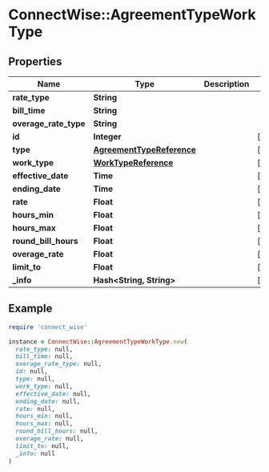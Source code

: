 # ConnectWise::AgreementTypeWorkType

## Properties

| Name | Type | Description | Notes |
| ---- | ---- | ----------- | ----- |
| **rate_type** | **String** |  |  |
| **bill_time** | **String** |  |  |
| **overage_rate_type** | **String** |  |  |
| **id** | **Integer** |  | [optional] |
| **type** | [**AgreementTypeReference**](AgreementTypeReference.md) |  | [optional] |
| **work_type** | [**WorkTypeReference**](WorkTypeReference.md) |  | [optional] |
| **effective_date** | **Time** |  | [optional] |
| **ending_date** | **Time** |  | [optional] |
| **rate** | **Float** |  | [optional] |
| **hours_min** | **Float** |  | [optional] |
| **hours_max** | **Float** |  | [optional] |
| **round_bill_hours** | **Float** |  | [optional] |
| **overage_rate** | **Float** |  | [optional] |
| **limit_to** | **Float** |  | [optional] |
| **_info** | **Hash&lt;String, String&gt;** |  | [optional] |

## Example

```ruby
require 'connect_wise'

instance = ConnectWise::AgreementTypeWorkType.new(
  rate_type: null,
  bill_time: null,
  overage_rate_type: null,
  id: null,
  type: null,
  work_type: null,
  effective_date: null,
  ending_date: null,
  rate: null,
  hours_min: null,
  hours_max: null,
  round_bill_hours: null,
  overage_rate: null,
  limit_to: null,
  _info: null
)
```

